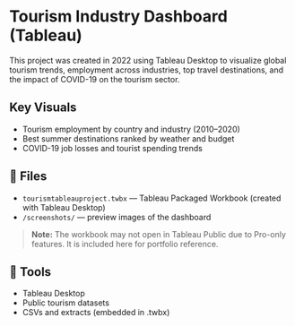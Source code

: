 # Tourism Industry Dashboard (Tableau)

This project was created in 2022 using Tableau Desktop to visualize global tourism trends, employment across industries, top travel destinations, and the impact of COVID-19 on the tourism sector.

##  Key Visuals

- Tourism employment by country and industry (2010–2020)
- Best summer destinations ranked by weather and budget
- COVID-19 job losses and tourist spending trends

## 📁 Files

- `tourismtableauproject.twbx` — Tableau Packaged Workbook (created with Tableau Desktop)
- `/screenshots/` — preview images of the dashboard

> **Note:** The workbook may not open in Tableau Public due to Pro-only features. It is included here for portfolio reference.

## 🔧 Tools

- Tableau Desktop
- Public tourism datasets
- CSVs and extracts (embedded in .twbx)
